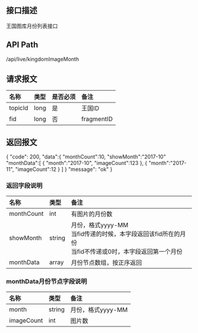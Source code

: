 ## 接口描述
王国图库月份列表接口

## API Path
/api/live/kingdomImageMonth

## 请求报文
|名称|类型|是否必须|备注|
|:-|:-|:-|:-|
|topicId|long|是|王国ID|
|fid|long|否|fragmentID|

## 返回报文
{
    "code": 200,
    "data":{
    	"monthCount":10,
    	"showMonth":"2017-10"
    	"monthData":[
    		{
    			"month":"2017-10",
    			"imageCount":123
    		},
    		{
    			"month":"2017-11",
    			"imageCount":12
    		}
    	]
    }
    "message": "ok"
}

### 返回字段说明
|名称|类型|备注|
|:-|:-|:-|
|monthCount|int|有图片的月份数|
|showMonth|string|月份，格式yyyy-MM<br>当fid传递的时候，本字段返回该fid所在的月份<br>当fid不传递或0时，本字段返回第一个月份|
|monthData|array|月份节点数组，按正序返回|

### monthData月份节点字段说明
|名称|类型|备注|
|:-|:-|:-|
|month|string|月份，格式yyyy-MM|
|imageCount|int|图片数|
